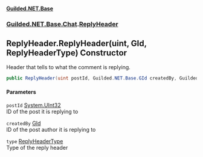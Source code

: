 
#### [Guilded.NET.Base](index 'index')
### [Guilded.NET.Base.Chat](index#Guilded_NET_Base_Chat 'Guilded.NET.Base.Chat').[ReplyHeader](ReplyHeader 'Guilded.NET.Base.Chat.ReplyHeader')
## ReplyHeader.ReplyHeader(uint, GId, ReplyHeaderType) Constructor
Header that tells to what the comment is replying.  
```csharp
public ReplyHeader(uint postId, Guilded.NET.Base.GId createdBy, Guilded.NET.Base.Chat.ReplyHeaderType type=Guilded.NET.Base.Chat.ReplyHeaderType.Reply);
```

#### Parameters
<a name='Guilded_NET_Base_Chat_ReplyHeader_ReplyHeader(uint_Guilded_NET_Base_GId_Guilded_NET_Base_Chat_ReplyHeaderType)_postId'></a>
`postId` [System.UInt32](https://docs.microsoft.com/en-us/dotnet/api/System.UInt32 'System.UInt32')  
ID of the post it is replying to
  
<a name='Guilded_NET_Base_Chat_ReplyHeader_ReplyHeader(uint_Guilded_NET_Base_GId_Guilded_NET_Base_Chat_ReplyHeaderType)_createdBy'></a>
`createdBy` [GId](GId 'Guilded.NET.Base.GId')  
ID of the post author it is replying to
  
<a name='Guilded_NET_Base_Chat_ReplyHeader_ReplyHeader(uint_Guilded_NET_Base_GId_Guilded_NET_Base_Chat_ReplyHeaderType)_type'></a>
`type` [ReplyHeaderType](ReplyHeaderType 'Guilded.NET.Base.Chat.ReplyHeaderType')  
Type of the reply header
  
